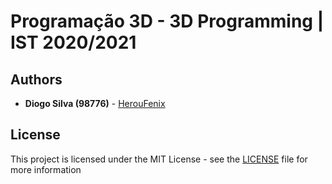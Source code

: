 # Programação 3D - 3D Programming | IST 2020/2021

## Authors

-   **Diogo Silva (98776)** - [HerouFenix](https://github.com/HerouFenix)

## License

This project is licensed under the MIT License - see the [LICENSE](https://github.com/heroufenix/p3d/blob/master/LICENSE) file for more information
